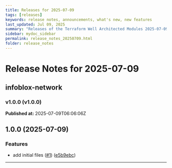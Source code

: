 ```yaml
---
title: Releases for 2025-07-09
tags: [releases]
keywords: release notes, announcements, what's new, new features
last_updated: Jul 09, 2025
summary: "Releases of the Terraform Well Architected Modules 2025-07-09"
sidebar: mydoc_sidebar
permalink: release_notes_20250709.html
folder: release_notes
---
```


# Release Notes for 2025-07-09

## infoblox-network
### v1.0.0 (v1.0.0)
**Published at:** 2025-07-09T06:06:06Z

## 1.0.0 (2025-07-09)


### Features

* add initial files ([#1](https://github.com/CloudNationHQ/terraform-infoblox-network/issues/1)) ([e5b9ebc](https://github.com/CloudNationHQ/terraform-infoblox-network/commit/e5b9ebce94990854138f57e78846bcbe90ab308b))

---


